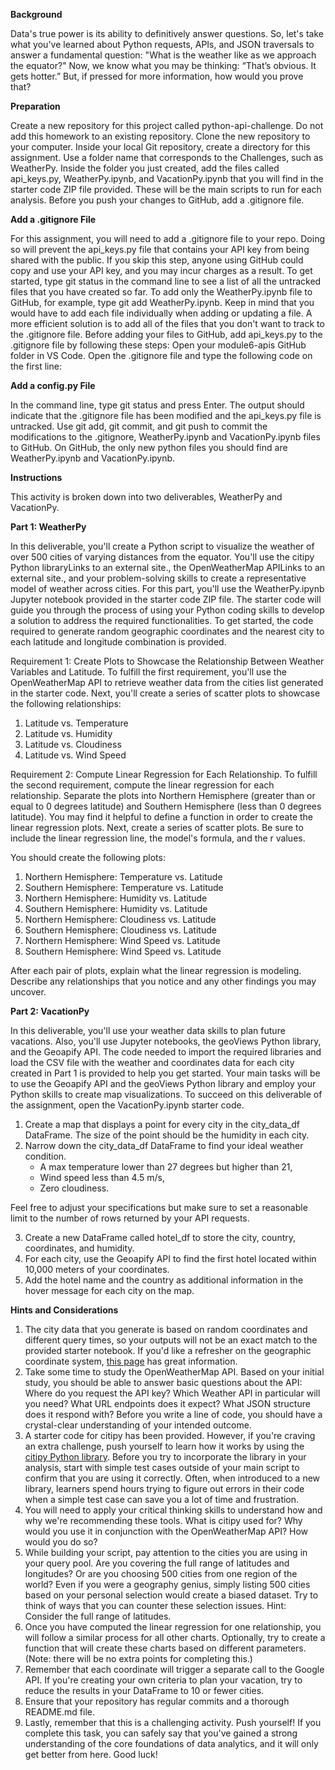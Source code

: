 **Background**

Data's true power is its ability to definitively answer questions. So, let's take what you've learned about Python requests, APIs, and JSON traversals to answer a fundamental question: "What is the weather like as we approach the equator?" Now, we know what you may be thinking: “That’s obvious. It gets hotter.” But, if pressed for more information, how would you prove that?

**Preparation**

Create a new repository for this project called python-api-challenge. Do not add this homework to an existing repository. Clone the new repository to your computer. Inside your local Git repository, create a directory for this assignment. Use a folder name that corresponds to the Challenges, such as WeatherPy. Inside the folder you just created, add the files called api_keys.py, WeatherPy.ipynb, and VacationPy.ipynb that you will find in the starter code ZIP file provided. These will be the main scripts to run for each analysis. Before you push your changes to GitHub, add a .gitignore file.

**Add a .gitignore File**

For this assignment, you will need to add a .gitignore file to your repo. Doing so will prevent the api_keys.py file that contains your API key from being shared with the public. If you skip this step, anyone using GitHub could copy and use your API key, and you may incur charges as a result. To get started, type git status in the command line to see a list of all the untracked files that you have created so far. To add only the WeatherPy.ipynb file to GitHub, for example, type git add WeatherPy.ipynb. Keep in mind that you would have to add each file individually when adding or updating a file. A more efficient solution is to add all of the files that you don't want to track to the .gitignore file. Before adding your files to GitHub, add api_keys.py to the .gitignore file by following these steps: Open your module6-apis GitHub folder in VS Code. Open the .gitignore file and type the following code on the first line:

**Add a config.py File**

In the command line, type git status and press Enter. The output should indicate that the .gitignore file has been modified and the api_keys.py file is untracked. Use git add, git commit, and git push to commit the modifications to the .gitignore, WeatherPy.ipynb and VacationPy.ipynb files to GitHub. On GitHub, the only new python files you should find are WeatherPy.ipynb and VacationPy.ipynb.

**Instructions**

This activity is broken down into two deliverables, WeatherPy and VacationPy.

**Part 1: WeatherPy**

In this deliverable, you'll create a Python script to visualize the weather of over 500 cities of varying distances from the equator. You'll use the citipy Python libraryLinks to an external site., the OpenWeatherMap APILinks to an external site., and your problem-solving skills to create a representative model of weather across cities. For this part, you'll use the WeatherPy.ipynb Jupyter notebook provided in the starter code ZIP file. The starter code will guide you through the process of using your Python coding skills to develop a solution to address the required functionalities. To get started, the code required to generate random geographic coordinates and the nearest city to each latitude and longitude combination is provided.

Requirement 1: Create Plots to Showcase the Relationship Between Weather Variables and Latitude. To fulfill the first requirement, you'll use the OpenWeatherMap API to retrieve weather data from the cities list generated in the starter code. Next, you'll create a series of scatter plots to showcase the following relationships:

1) Latitude vs. Temperature
2) Latitude vs. Humidity
3) Latitude vs. Cloudiness
4) Latitude vs. Wind Speed

Requirement 2: Compute Linear Regression for Each Relationship. To fulfill the second requirement, compute the linear regression for each relationship. Separate the plots into Northern Hemisphere (greater than or equal to 0 degrees latitude) and Southern Hemisphere (less than 0 degrees latitude). You may find it helpful to define a function in order to create the linear regression plots. Next, create a series of scatter plots. Be sure to include the linear regression line, the model's formula, and the r values.

You should create the following plots:

1) Northern Hemisphere: Temperature vs. Latitude
2) Southern Hemisphere: Temperature vs. Latitude
3) Northern Hemisphere: Humidity vs. Latitude
4) Southern Hemisphere: Humidity vs. Latitude
5) Northern Hemisphere: Cloudiness vs. Latitude
6) Southern Hemisphere: Cloudiness vs. Latitude
7) Northern Hemisphere: Wind Speed vs. Latitude
8) Southern Hemisphere: Wind Speed vs. Latitude

After each pair of plots, explain what the linear regression is modeling. Describe any relationships that you notice and any other findings you may uncover.

**Part 2: VacationPy**

In this deliverable, you'll use your weather data skills to plan future vacations. Also, you'll use Jupyter notebooks, the geoViews Python library, and the Geoapify API. The code needed to import the required libraries and load the CSV file with the weather and coordinates data for each city created in Part 1 is provided to help you get started. Your main tasks will be to use the Geoapify API and the geoViews Python library and employ your Python skills to create map visualizations. To succeed on this deliverable of the assignment, open the VacationPy.ipynb starter code. 

1) Create a map that displays a point for every city in the city_data_df DataFrame. The size of the point should be the humidity in each city.
2) Narrow down the city_data_df DataFrame to find your ideal weather condition.
   - A max temperature lower than 27 degrees but higher than 21,
   - Wind speed less than 4.5 m/s,
   - Zero cloudiness.

Feel free to adjust your specifications but make sure to set a reasonable limit to the number of rows returned by your API requests.

3) Create a new DataFrame called hotel_df to store the city, country, coordinates, and humidity.
4) For each city, use the Geoapify API to find the first hotel located within 10,000 meters of your coordinates.
5) Add the hotel name and the country as additional information in the hover message for each city on the map.

**Hints and Considerations**
1) The city data that you generate is based on random coordinates and different query times, so your outputs will not be an exact match to the provided starter notebook. If you'd like a refresher on the geographic coordinate system, [this page](http://desktop.arcgis.com/en/arcmap/10.3/guide-books/map-projections/about-geographic-coordinate-systems.htm) has great information.
2) Take some time to study the OpenWeatherMap API. Based on your initial study, you should be able to answer basic questions about the API: Where do you request the API key? Which Weather API in particular will you need? What URL endpoints does it expect? What JSON structure does it respond with? Before you write a line of code, you should have a crystal-clear understanding of your intended outcome.
3) A starter code for citipy has been provided. However, if you're craving an extra challenge, push yourself to learn how it works by using the [citipy Python library](https://pypi.python.org/pypi/citipy). Before you try to incorporate the library in your analysis, start with simple test cases outside of your main script to confirm that you are using it correctly. Often, when introduced to a new library, learners spend hours trying to figure out errors in their code when a simple test case can save you a lot of time and frustration.
4) You will need to apply your critical thinking skills to understand how and why we're recommending these tools. What is citipy used for? Why would you use it in conjunction with the OpenWeatherMap API? How would you do so?
5) While building your script, pay attention to the cities you are using in your query pool. Are you covering the full range of latitudes and longitudes? Or are you choosing 500 cities from one region of the world? Even if you were a geography genius, simply listing 500 cities based on your personal selection would create a biased dataset. Try to think of ways that you can counter these selection issues. Hint: Consider the full range of latitudes.
6) Once you have computed the linear regression for one relationship, you will follow a similar process for all other charts. Optionally, try to create a function that will create these charts based on different parameters. (Note: there will be no extra points for completing this.)
7) Remember that each coordinate will trigger a separate call to the Google API. If you're creating your own criteria to plan your vacation, try to reduce the results in your DataFrame to 10 or fewer cities.
8) Ensure that your repository has regular commits and a thorough README.md file.
9) Lastly, remember that this is a challenging activity. Push yourself! If you complete this task, you can safely say that you've gained a strong understanding of the core foundations of data analytics, and it will only get better from here. Good luck!
